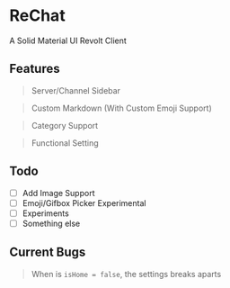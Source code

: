 # ReChat

A Solid Material UI Revolt Client

## Features

> Server/Channel Sidebar

> Custom Markdown (With Custom Emoji Support)

> Category Support

> Functional Setting

## Todo

- [ ] Add Image Support
- [ ] Emoji/Gifbox Picker Experimental
- [ ] Experiments
- [ ] Something else

## Current Bugs

> When is `isHome = false`, the settings breaks aparts
